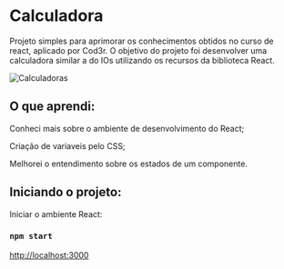 # Calculadora
Projeto simples para aprimorar os conhecimentos obtidos no curso de react, aplicado por Cod3r.
O objetivo do projeto foi desenvolver uma calculadora similar a do IOs utilizando os recursos da biblioteca React.

![Calculadoras](https://i.imgur.com/pQSh4f2.png)

## O que aprendi:
Conheci mais sobre o ambiente de desenvolvimento do React;

Criação de variaveis pelo CSS;

Melhorei o entendimento sobre os estados de um componente.

## Iniciando o projeto:
Iniciar o ambiente React:
###  `npm start`
[http://localhost:3000](http://localhost:3000)

